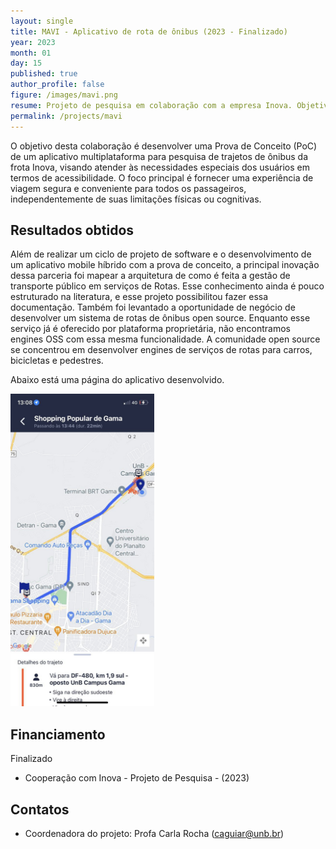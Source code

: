 ```yaml
---
layout: single
title: MAVI - Aplicativo de rota de ônibus (2023 - Finalizado)
year: 2023
month: 01
day: 15
published: true
author_profile: false
figure: /images/mavi.png
resume: Projeto de pesquisa em colaboração com a empresa Inova. Objetivo é desenvolver uma prova de conceito de um aplicativo para calcular rota de ônibus de uma única frota/empresa.
permalink: /projects/mavi
---
```


O objetivo desta colaboração é desenvolver uma Prova de Conceito (PoC) de um aplicativo multiplataforma para pesquisa de trajetos de ônibus da frota Inova, visando atender às necessidades especiais dos usuários em termos de acessibilidade. O foco principal é fornecer uma experiência de viagem segura e conveniente para todos os passageiros, independentemente de suas limitações físicas ou cognitivas.

## Resultados obtidos

Além de realizar um ciclo de projeto de software e o desenvolvimento de um aplicativo mobile híbrido com a prova de conceito, a principal inovação dessa parceria foi mapear a arquitetura de como é feita a gestão de transporte público em serviços de Rotas. Esse conhecimento ainda é pouco estruturado na literatura, e esse projeto possibilitou fazer essa documentação. Também foi levantado a oportunidade de negócio de desenvolver um sistema de rotas de ônibus open source. Enquanto esse serviço já é oferecido por plataforma proprietária, não encontramos engines OSS com essa mesma funcionalidade. A comunidade open source se concentrou em desenvolver engines de serviços de rotas para carros, bicicletas e pedestres. 

Abaixo está uma página do aplicativo desenvolvido.


<img src="/images/app-mavi.jpg" alt="ML_architecture_final" style="height: 500px;" />

## Financiamento

Finalizado
- Cooperação com Inova - Projeto de Pesquisa - (2023)

## Contatos

- Coordenadora do projeto: Profa Carla Rocha ([caguiar@unb.br](caguiar@unb.br))